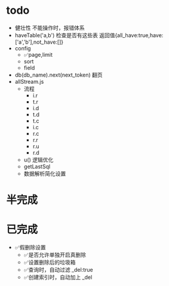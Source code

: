 # todo
- 健壮性 不能操作时，报错体系
- haveTable('a,b') 检查是否有这些表 返回值{all_have:true,have:['a','b'],not_have:[]}
- config
    - ✅page,limit
    - sort
    - field
- db(db_name).next(next_token) 翻页
- allStream.js
    - 流程
        - i.r
        - t.r
        - i.d
        - t.d
        - t.c
        - i.c
        - r.c
        - r.r
        - r.u
        - r.d
    - u() 逻辑优化
    - getLastSql
    - 数据解析简化设置

# 半完成


# 已完成

- ✅假删除设置
    - ✅是否允许单独开启真删除
    - ✅设置删除后的垃圾箱
    - ✅查询时，自动过滤 _del:true
    - ✅创建索引时，自动加上 _del